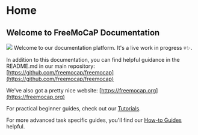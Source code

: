 # Home

## Welcome to FreeMoCaP Documentation  
 

![](assets/skelly_freemocap_favicon.ico) Welcome to our documentation platform. It's a live work in progress 💀✨.  

In addition to this documentation, you can find helpful guidance in the README.md in our main repository:
[https://github.com/freemocap/freemocap](https://github.com/freemocap/freemocap)

We've also got a pretty nice website:
[https://freemocap.org](https://freemocap.org)

For practical beginner guides, check out our [Tutorials](Tutorials/Tutorials.md). 

For more advanced task specific guides, you'll find our [How-to Guides](How%20to%20Guides/How_to_Guides.md) helpful.  

